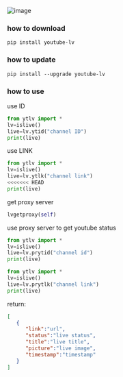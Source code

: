 ![image](https://shields.io/pypi/pyversions/youtube-lv)

### how to download
`pip install youtube-lv`
### how to update
`pip install --upgrade youtube-lv`
### how to use

use ID
```python
from ytlv import *
lv=islive()
live=lv.ytid("channel ID")
print(live)
```

use LINK
```python
from ytlv import *
lv=islive()
live=lv.ytlk("channel link")
<<<<<<< HEAD
print(live)
```

get proxy server

```python
lvgetproxy(self)
```
use proxy server to get youtube status
```python
from ytlv import *
lv=islive()
live=lv.prytid("channel id")
print(live)
```
```python
from ytlv import *
lv=islive()
live=lv.prytlk("channel link")
print(live)
```

return:
```json
[
   {
      "link":"url",
      "status":"live status",
      "title":"live title",
      "picture":"live image",
      "timestamp":"timestamp"
   }
]
```
